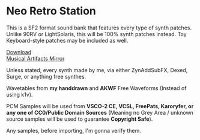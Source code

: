 # Neo Retro Station

This is a SF2 format sound bank that features every type of synth patches. Unlike 90RV or LightSolaris, this will be 100% synth patches instead. Toy Keyboard-style patches may be included as well.

[Download](https://archive.wohlsoft.ru/_User/Yingchun%20Soul/Sample%20Libraries/Neo%20Retro%20Station.sf2)<br>
[Musical Artifacts Mirror](https://musical-artifacts.com/artifacts/4585)

Unless stated, every synth made by me, via either ZynAddSubFX, Dexed, Surge, or anything free synthes.

Wavetables from **my handdrawn** and **AKWF** Free Waveforms (Instead of using k1v).

PCM Samples will be used from **VSCO-2 CE, VCSL, FreePats, Karoryfer, or any one of CC0/Public Domain Sources** (Meaning no Grey Area / unknown source samples will be used to guarantee **Copyright Safe**). 

Any samples, before importing, I'm gonna verify them.
